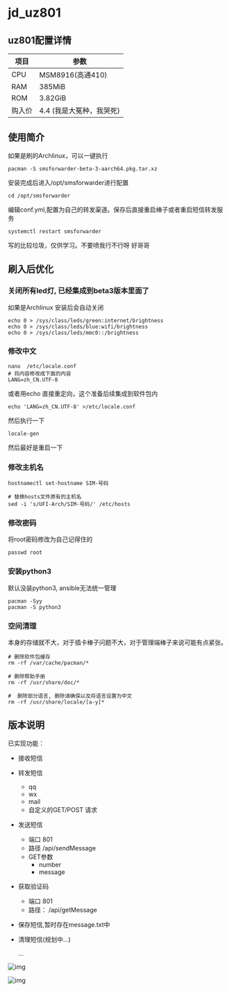 # jd_uz801

## uz801配置详情
| 项目 | 参数 |
|-----|------|
|CPU|MSM8916(高通410)|
|RAM|385MiB|
|ROM|3.82GiB|
|购入价|4.4 (我是大冤种，我哭死)|



## 使用简介

如果是刷的Archlinux，可以一键执行

```shell
pacman -S smsforwarder-beta-3-aarch64.pkg.tar.xz
```
安装完成后进入/opt/smsforwarder进行配置
```shell
cd /opt/smsforwarder
```
编辑conf.yml,配置为自己的转发渠道。保存后直接重启棒子或者重启短信转发服务
```shell
systemctl restart smsforwarder
```

写的比较垃圾，仅供学习。不要喷我行不行呀 好哥哥

## 刷入后优化
### 关闭所有led灯, 已经集成到beta3版本里面了 

如果是Archlinux 安装后会自动关闭

```shell
echo 0 > /sys/class/leds/green:internet/brightness
echo 0 > /sys/class/leds/blue:wifi/brightness
echo 0 > /sys/class/leds/mmc0::/brightness
```
### 修改中文
```shell
nano  /etc/locale.conf
# 将内容修改成下面的内容
LANG=zh_CN.UTF-8
```
或者用echo 直接重定向，这个准备后续集成到软件包内
```shell
echo 'LANG=zh_CN.UTF-8' >/etc/locale.conf 
```
然后执行一下
```shell
locale-gen
```
然后最好是重启一下
### 修改主机名
```shell
hostnamectl set-hostname SIM-号码

# 替换hosts文件原有的主机名
sed -i 's/UFI-Arch/SIM-号码/' /etc/hosts
```

###  修改密码
将root密码修改为自己记得住的
```shell
passwd root
```

### 安装python3

默认没装python3, ansible无法统一管理

```shell
pacman -Syy 
pacman -S python3 
```

### 空间清理

本身的存储就不大，对于插卡棒子问题不大，对于管理端棒子来说可能有点紧张。

```shell
# 删除软件包缓存
rm -rf /var/cache/pacman/*

# 删除帮助手册
rm -rf /usr/share/doc/*

#  删除部分语言, 删除请确保以及将语言设置为中文
rm -rf /usr/share/locale/[a-y]*
```



## 版本说明

已实现功能：

* 接收短信

* 转发短信

  * qq
  * wx
  * mail
  * 自定义的GET/POST 请求

* 发送短信

  * 端口 801
  * 路径 /api/sendMessage
  * GET参数
    * number
    * message

* 获取验证码

  * 端口 801
  * 路径： /api/getMessage

* 保存短信,暂时存在message.txt中

* 清理短信(规划中...)

  ...

![img](README.assets/1.png)

![img](README.assets/2.png)
